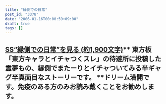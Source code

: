 ```yaml
---
title: "縁側での日常"
post_id: "3378"
date: "2006-01-16T00:00:59+09:00"
draft: true
tags: []
---
```



## [SS“縁側での日常”を見る (約1,900文字)](https://danmaq.com/tag/situation-on-balcony)** 東方板「東方キャラとイチャつくスレ」の待避所に投稿した霊夢もの、縁側でまたーりとイチャついてみる半ギャグ半真面目なストーリーです。 **ドリーム満開です。免疫のある方のみお読み戴くことをお勧めします。
